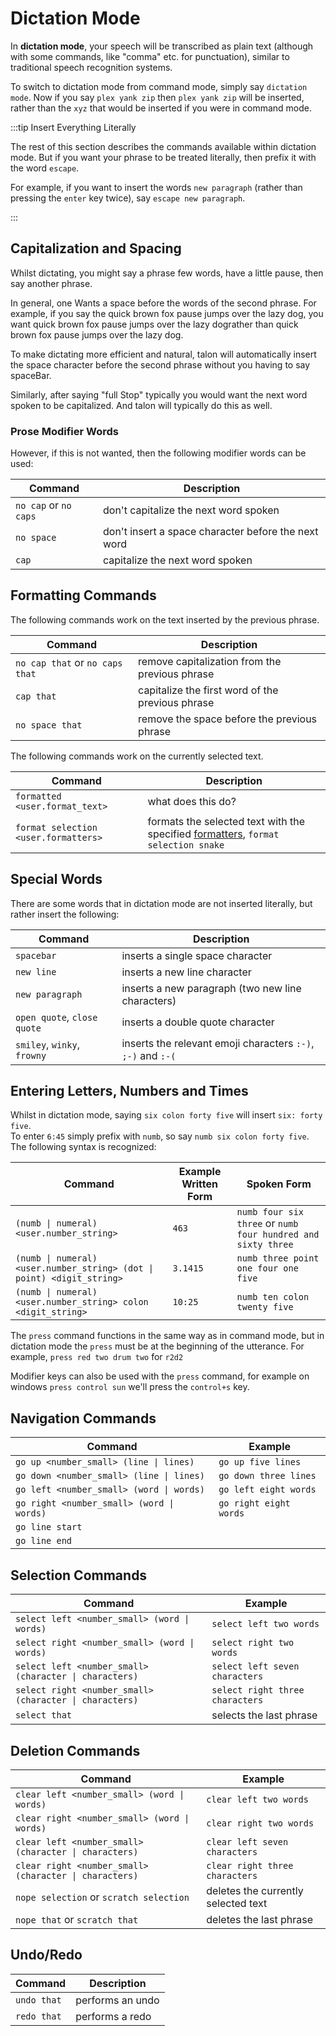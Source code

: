 # Dictation Mode

In **dictation mode**, your speech will be transcribed as plain text (although with some commands, like "comma" etc. for punctuation), similar to traditional speech recognition systems.

To switch to dictation mode from command mode, simply say `dictation mode`. Now if you say `plex yank zip` then `plex yank zip` will be inserted, rather than the `xyz` that would be inserted if you were in command mode.

:::tip Insert Everything Literally

The rest of this section describes the commands available within dictation mode.
But if you want your phrase to be treated literally, then prefix it with the word `escape`.

For example, if you want to insert the words `new paragraph` (rather than pressing the `enter` key twice), say `escape new paragraph`.


:::



## Capitalization and Spacing

Whilst dictating, you might say a  phrase few words, have a little pause, then say  another phrase.

In general, one Wants a space before the words of the second phrase. For example, if you say the quick brown fox pause jumps over the lazy dog,
you want quick brown fox pause jumps over the lazy dograther than quick brown fox pause jumps over the lazy dog.

To make dictating more efficient  and natural, talon will automatically insert the space character before the second phrase without you having to say spaceBar.

Similarly, after saying "full Stop" typically you would want the next  word spoken to be capitalized. And talon will typically do this as well.

### Prose Modifier Words

However, if this is not wanted, then the following modifier words can be used:

| Command                     | Description                                                  |
| --------------------------- | ------------------------------------------------------------ |
| `no cap` or `no caps`                  | don't capitalize the  next word   spoken                         |
| `no space`                  | don't insert a space character before the next word                          |
| `cap`                  | capitalize the  next word   spoken                          |
 
## Formatting Commands

The following commands work on the text inserted by the previous phrase.

| Command                     | Description                                                  |
| --------------------------- | ------------------------------------------------------------ |
| `no cap that` or `no caps that`                  | remove capitalization from the previous phrase             |
| `cap that`                 | capitalize the first word of the previous phrase             |
| `no space that`                 | remove the space before the previous phrase             |


The following commands work on the currently selected text.

| Command                     | Description                                                  |
| --------------------------- | ------------------------------------------------------------ |
| `formatted <user.format_text>`                 | what does this do?             |
| `format selection <user.formatters>`                 | formats the selected text with the specified [formatters](/docs/Basic%20Usage/Command%20Mode/formatters.md), `format selection snake`            |


## Special Words

There are some words that in dictation mode are not inserted literally, but rather insert the following:



| Command                     | Description                                                  |
| --------------------------- | ------------------------------------------------------------ |
| `spacebar`                  | inserts a single space character                             |
| `new line`                  | inserts a new line character                                 |
| `new paragraph`             | inserts a new paragraph (two new line characters)            |
| `open quote`, `close quote` | inserts a double quote character                             |
| `smiley`, `winky`, `frowny` | inserts the relevant emoji characters `:-)`, `;-)` and `:-(` |

## Entering Letters, Numbers and Times

Whilst in dictation mode, saying `six colon forty five` will insert `six: forty five`.  
To enter `6:45` simply prefix with `numb`, so say `numb six colon forty five`. 
The following syntax is recognized:


| Command                                                                | Example Written Form | Spoken Form                                                  |
| ---------------------------------------------------------------------- | -------------------- | ------------------------------------------------------------ |
| `(numb \| numeral) <user.number_string>`                               | `463`                | `numb four six three` or `numb four hundred and sixty three` |
| `(numb \| numeral) <user.number_string> (dot \| point) <digit_string>` | `3.1415`             | `numb three point one four one five`                         |
| `(numb \| numeral) <user.number_string> colon <digit_string>`          | `10:25`              | `numb ten colon twenty five`                                 |

The `press` command functions in the same way as in command mode, but in dictation mode the `press` must be at the beginning of the utterance. For example, `press red two drum two` for `r2d2`

Modifier keys can also be used with the `press` command, for example on windows `press control sun` we'll press the `control+s` key.

## Navigation Commands


| Command                                 | Example                  |
| --------------------------------------- | ------------------------------------------- |
| `go up <number_small> (line \| lines)`           | `go up five lines` |
| `go down <number_small> (line \| lines)`           | `go down three lines` |
| `go left <number_small> (word \| words)`           | `go left eight words` |
| `go right <number_small> (word \| words)`           | `go right eight words` |
| `go line start`           |  |
| `go line end`           |  |


## Selection Commands

| Command                                 | Example                  |
| --------------------------------------- | ------------------------------------------- |
| `select left <number_small> (word \| words)`           | `select left two words` |
| `select right <number_small> (word \| words)`           | `select right two words` |
| `select left <number_small> (character \| characters)`           | `select left seven characters` |
| `select right <number_small> (character \| characters)`           | `select right three characters` |
| `select that`           | selects the last phrase |

## Deletion Commands

| Command                                 | Example                  |
| --------------------------------------- | ------------------------------------------- |
| `clear left <number_small> (word \| words)`           | `clear left two words` |
| `clear right <number_small> (word \| words)`           | `clear right two words` |
| `clear left <number_small> (character \| characters)`           | `clear left seven characters` |
| `clear right <number_small> (character \| characters)`           | `clear right three characters` |
| `nope selection` or `scratch selection`           | deletes the currently selected text |
| `nope that` or `scratch that`           | deletes the last phrase |


## Undo/Redo

| Command                               | Description                                                                 |
| ------------------------------------- | --------------------------------------------------------------------------- |
| `undo that`                      | performs an undo                                   |
| `redo that`            | performs a redo |

